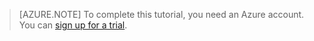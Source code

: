 > [AZURE.NOTE] To complete this tutorial, you need an Azure account. You can  <a href="/pricing/1rmb-trial/" target="_blank">sign up for a trial</a>.
